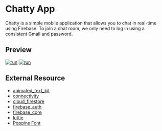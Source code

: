<a id="app"></a>
# Chatty App
Chatty is a simple mobile application that allows you to chat in real-time using Firebase. To join a chat room, we only need to log in using a consistent Gmail and password.

## Preview
[![run](https://i.ibb.co/tzQMtdD/chatty-1.jpg)](#app)
[![run](https://i.ibb.co/8MzYVWQ/chatty-2.jpg)](#app)

## External Resource
- [animated_text_kit](https://pub.dev/packages/animated_text_kit)
- [connectivity](https://pub.dev/packages/connectivity)
- [cloud_firestore](https://pub.dev/packages/cloud_firestore)
- [firebase_auth](https://pub.dev/packages/firebase_auth)
- [firebase_core](https://pub.dev/packages/firebase_core)
- [lottie](https://pub.dev/packages/lottiefirebase_core)
- [Poppins Font](https://fonts.google.com/specimen/Poppins?query=poppins)